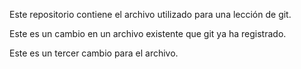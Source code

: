Este repositorio contiene el archivo utilizado para una lección de git.

Este es un cambio en un archivo existente que git  ya ha registrado.

Este es un tercer cambio para el archivo.